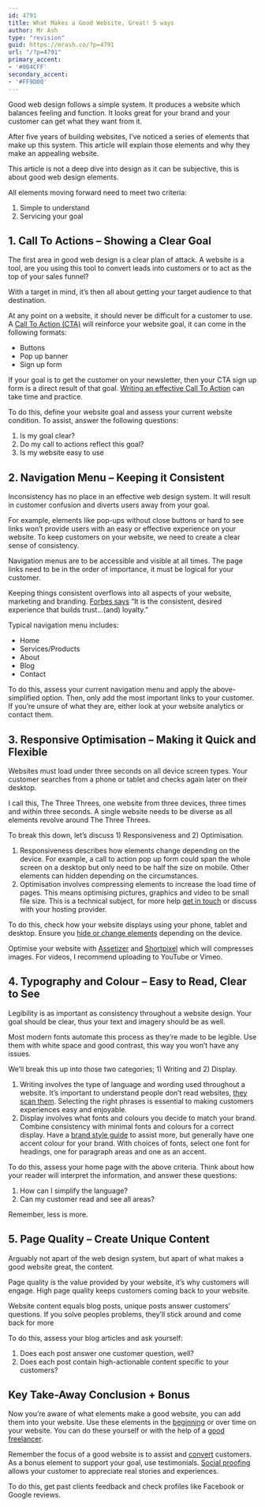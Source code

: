 ```yaml
---
id: 4791
title: What Makes a Good Website, Great! 5 ways
author: Mr Ash
type: "revision"
guid: https://mrash.co/?p=4791
url: "/?p=4791"
primary_accent:
- '#004CFF'
secondary_accent:
- '#FF9D00'
---
```


Good web design follows a simple system. It produces a website which balances feeling and function. It looks great for your brand and your customer can get what they want from it.

After five years of building websites, I’ve noticed a series of elements that make up this system. This article will explain those elements and why they make an appealing website.

This article is not a deep dive into design as it can be subjective, this is about good web design elements.

All elements moving forward need to meet two criteria:

1. Simple to understand
2. Servicing your goal

## **1. Call To Actions – Showing a Clear Goal**

The first area in good web design is a clear plan of attack. A website is a tool, are you using this tool to convert leads into customers or to act as the top of your sales funnel?

With a target in mind, it’s then all about getting your target audience to that destination.

At any point on a website, it should never be difficult for a customer to use. A [Call To Action (CTA)](https://en.wikipedia.org/wiki/Call_to_action_(marketing)) will reinforce your website goal, it can come in the following formats:

- Buttons
- Pop up banner
- Sign up form

If your goal is to get the customer on your newsletter, then your CTA sign up form is a direct result of that goal. [Writing an effective Call To Action](https://www.masterclass.com/articles/how-to-write-an-effective-call-to-action#5-tips-for-writing-an-enticing-call-to-action) can take time and practice.

To do this, define your website goal and assess your current website condition. To assist, answer the following questions:

1. Is my goal clear?
2. Do my call to actions reflect this goal?
3. Is my website easy to use

## **2. Navigation Menu – Keeping it Consistent**

Inconsistency has no place in an effective web design system. It will result in customer confusion and diverts users away from your goal.

For example, elements like pop-ups without close buttons or hard to see links won’t provide users with an easy or effective experience on your website. To keep customers on your website, we need to create a clear sense of consistency.

Navigation menus are to be accessible and visible at all times. The page links need to be in the order of importance, it must be logical for your customer.

Keeping things consistent overflows into all aspects of your website, marketing and branding. [Forbes says](https://www.forbes.com/sites/williamarruda/2016/12/13/why-consistency-is-the-key-to-successful-branding/?sh=207ba78a7bbd) “It is the consistent, desired experience that builds trust…(and) loyalty.”

Typical navigation menu includes:

- Home
- Services/Products
- About
- Blog
- Contact

To do this, assess your current navigation menu and apply the above-simplified option. Then, only add the most important links to your customer. If you’re unsure of what they are, either look at your website analytics or contact them.

## **3. Responsive Optimisation – Making it Quick and Flexible**

Websites must load under three seconds on all device screen types. Your customer searches from a phone or tablet and checks again later on their desktop.

I call this, The Three Threes, one website from three devices, three times and within three seconds. A single website needs to be diverse as all elements revolve around The Three Threes.

To break this down, let’s discuss 1) Responsiveness and 2) Optimisation.

1. Responsiveness describes how elements change depending on the device. For example, a call to action pop up form could span the whole screen on a desktop but only need to be half the size on mobile. Other elements can hidden depending on the circumstances.
2. Optimisation involves compressing elements to increase the load time of pages. This means optimising pictures, graphics and video to be small file size. This is a technical subject, for more help [get in touch](http://links.mrash.co/work-with-me) or discuss with your hosting provider.

To do this, check how your website displays using your phone, tablet and desktop. Ensure you [hide or change elements](https://elementor.com/blog/introducing-mobile-editing/) depending on the device.

Optimise your website with [Assetizer](https://mrash.co/best-free-image-optimizing-tool/) and [Shortpixel](http://links.mrash.co/ShortPixel) which will compresses images. For videos, I recommend uploading to YouTube or Vimeo.

## **4. Typography and Colour – Easy to Read, Clear to See**

Legibility is as important as consistency throughout a website design. Your goal should be clear, thus your text and imagery should be as well.

Most modern fonts automate this process as they’re made to be legible. Use them with white space and good contrast, this way you won’t have any issues.

We’ll break this up into those two categories; 1) Writing and 2) Display.

1. Writing involves the type of language and wording used throughout a website. It’s important to understand people don’t read websites, [they scan them](https://www.nngroup.com/articles/how-users-read-on-the-web/). Selecting the right phrases is essential to making customers experiences easy and enjoyable.
2. Display involves what fonts and colours you decide to match your brand. Combine consistency with minimal fonts and colours for a correct display. Have a [brand style guide](https://www.forbes.com/sites/propointgraphics/2016/07/24/brand-style-guides/?sh=c9555d961a51) to assist more, but generally have one accent colour for your brand. With choices of fonts, select one font for headings, one for paragraph areas and one as an accent.

To do this, assess your home page with the above criteria. Think about how your reader will interpret the information, and answer these questions:

1. How can I simplify the language?
2. Can my customer read and see all areas?

Remember, less is more.

## **5. Page Quality – Create Unique Content**

Arguably not apart of the web design system, but apart of what makes a good website great, the content.

Page quality is the value provided by your website, it’s why customers will engage. High page quality keeps customers coming back to your website.

Website content equals blog posts, unique posts answer customers’ questions. If you solve peoples problems, they’ll stick around and come back for more

To do this, assess your blog articles and ask yourself:

1. Does each post answer one customer question, well?
2. Does each post contain high-actionable content specific to your customers?

## **Key Take-Away Conclusion + Bonus**

Now you’re aware of what elements make a good website, you can add them into your website. Use these elements in the [beginning](https://mrash.co/how-to-setup-your-own-website-a-complete-guide-to-hosting-a-wordpress-website/) or over time on your website. You can do these yourself or with the help of a [good freelancer](https://mrash.co/hiring-a-freelance-web-designer-a-guide-for-small-business-owners/).

Remember the focus of a good website is to assist and [convert](https://mrash.co/4-ways-to-increase-conversions-with-talia-wolf/) customers. As a bonus element to support your goal, use testimonials. [Social proofing](https://en.wikipedia.org/wiki/Social_proof) allows your customer to appreciate real stories and experiences.

To do this, get past clients feedback and check profiles like Facebook or Google reviews.
